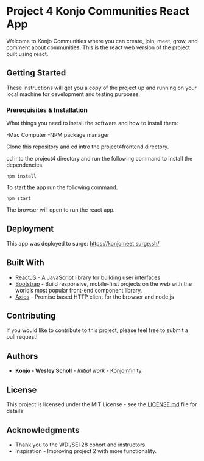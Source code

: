# Project 4 Konjo Communities React App

Welcome to Konjo Communities where you can create, join, meet, grow, and comment about communities. This is the react web version of the project built using react.

## Getting Started

These instructions will get you a copy of the project up and running on your local machine for development and testing purposes.

### Prerequisites & Installation

What things you need to install the software and how to install them:

-Mac Computer
-NPM package manager

Clone this repository and cd intro the project4frontend directory.

cd into the project4 directory and run the following command to install the dependencies.

```
npm install
```

To start the app run the following command.

```
npm start
```

The browser will open to run the react app.

## Deployment

This app was deployed to surge: https://konjomeet.surge.sh/

## Built With

- [ReactJS](https://reactjs.org/) - A JavaScript library for building user interfaces
- [Bootstrap](https://getbootstrap.com/) - Build responsive, mobile-first projects on the web with the world’s most popular front-end component library.
- [Axios](https://github.com/axios/axios) - Promise based HTTP client for the browser and node.js

## Contributing

If you would like to contribute to this project, please feel free to submit a pull request!

## Authors

- **Konjo - Wesley Scholl** - _Initial work_ - [KonjoInfinity](https://github.com/konjoinfinity)

## License

This project is licensed under the MIT License - see the [LICENSE.md](LICENSE.md) file for details

## Acknowledgments

- Thank you to the WDI/SEI 28 cohort and instructors.
- Inspiration - Improving project 2 with more functionality.
